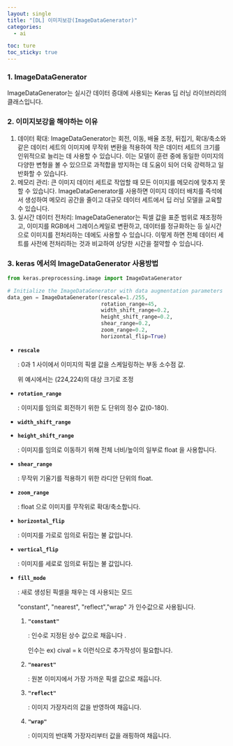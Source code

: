 ```yaml
---
layout: single
title: "[DL] 이미지보강(ImageDataGenerator)"
categories:
  - ai

toc: ture
toc_sticky: true
---
```


<!-- 위는 머릿말임 아래부터 포스트 본문 -->

### 1. ****ImageDataGenerator****

ImageDataGenerator는 실시간 데이터 증대에 사용되는 Keras 딥 러닝 라이브러리의 클래스입니다. 

### 2. 이미지보강을 해야하는 이유

1. 데이터 확대: ImageDataGenerator는 회전, 이동, 배율 조정, 뒤집기, 확대/축소와 같은 데이터 세트의 이미지에 무작위 변환을 적용하여 작은 데이터 세트의 크기를 인위적으로 늘리는 데 사용할 수 있습니다. 이는 모델이 훈련 중에 동일한 이미지의 다양한 변형을 볼 수 있으므로 과적합을 방지하는 데 도움이 되어 더욱 강력하고 일반화할 수 있습니다.
2. 메모리 관리: 큰 이미지 데이터 세트로 작업할 때 모든 이미지를 메모리에 맞추지 못할 수 있습니다. ImageDataGenerator를 사용하면 이미지 데이터 배치를 즉석에서 생성하여 메모리 공간을 줄이고 대규모 데이터 세트에서 딥 러닝 모델을 교육할 수 있습니다.
3. 실시간 데이터 전처리: ImageDataGenerator는 픽셀 값을 표준 범위로 재조정하고, 이미지를 RGB에서 그레이스케일로 변환하고, 데이터를 정규화하는 등 실시간으로 이미지를 전처리하는 데에도 사용할 수 있습니다. 이렇게 하면 전체 데이터 세트를 사전에 전처리하는 것과 비교하여 상당한 시간을 절약할 수 있습니다.

### 3. keras 에서의 ****ImageDataGenerator 사용방법****

```python
from keras.preprocessing.image import ImageDataGenerator

# Initialize the ImageDataGenerator with data augmentation parameters
data_gen = ImageDataGenerator(rescale=1./255,
                              rotation_range=45,
                              width_shift_range=0.2,
                              height_shift_range=0.2,
                              shear_range=0.2,
                              zoom_range=0.2,
                              horizontal_flip=True)
```

- **`rescale`**
    
    : 0과 1 사이에서 이미지의 픽셀 값을 스케일링하는 부동 소수점 값.
    
    위 예시에서는 (224,224)의 대상 크기로 조정
    
- **`rotation_range`**
    
    : 이미지를 임의로 회전하기 위한 도 단위의 정수 값(0-180).
    
- **`width_shift_range`**
- **`height_shift_range`**
    
    : 이미지를 임의로 이동하기 위해 전체 너비/높이의 일부로 float 을 사용합니다.
    
- **`shear_range`**
    
    : 무작위 기울기를 적용하기 위한 라디안 단위의 float.
    
- **`zoom_range`**
    
    : float 으로 이미지를 무작위로 확대/축소합니다.
    
- **`horizontal_flip`**
    
    : 이미지를 가로로 임의로 뒤집는 불 값입니다.
    
- **`vertical_flip`**
    
    : 이미지를 세로로 임의로 뒤집는 불 값입니다.
    
- **`fill_mode`**
    
    : 새로 생성된 픽셀을 채우는 데 사용되는 모드
    
     "constant", "nearest", "reflect","wrap" 가 인수값으로 사용됩니다.
    
    1. **`"constant"`**
        
        : 인수로 지정된 상수 값으로 채웁니다 .
        
         인수는 ex) cival = k  이런식으로 추가작성이 필요합니다.
        
    2. **`"nearest"`**
        
        : 원본 이미지에서 가장 가까운 픽셀 값으로 채웁니다.
        
    3. **`"reflect"`**
        
        : 이미지 가장자리의 값을 반영하여 채웁니다.
        
    4. **`"wrap"`**
        
        : 이미지의 반대쪽 가장자리부터 값을 래핑하여 채웁니다.